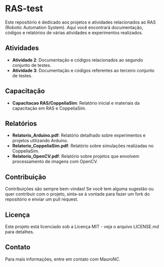 # RAS-test

Este repositório é dedicado aos projetos e atividades relacionados ao RAS (Robotic Automation System). Aqui você encontrará documentação, códigos e relatórios de várias atividades e experimentos realizados.

## Atividades

- **Atividade 2**: Documentação e códigos relacionados ao segundo conjunto de testes.
- **Atividade 3**: Documentação e códigos referentes ao terceiro conjunto de testes.

## Capacitação

- **Capacitacao RAS/CoppeliaSim**: Relatório inicial e materiais da capacitação em RAS e CoppeliaSim.

## Relatórios

- **Relatorio_Arduino.pdf**: Relatório detalhado sobre experimentos e projetos utilizando Arduino.
- **Relatorio_CoppeliaSim.pdf**: Relatório sobre simulações realizadas no CoppeliaSim.
- **Relatorio_OpenCV.pdf**: Relatório sobre projetos que envolvem processamento de imagens com OpenCV.

## Contribuição

Contribuições são sempre bem-vindas! Se você tem alguma sugestão ou quer contribuir com o projeto, sinta-se à vontade para fazer um fork do repositório e enviar um pull request.

## Licença

Este projeto está licenciado sob a Licença MIT - veja o arquivo LICENSE.md para detalhes.

## Contato

Para mais informações, entre em contato com MauroNC.
